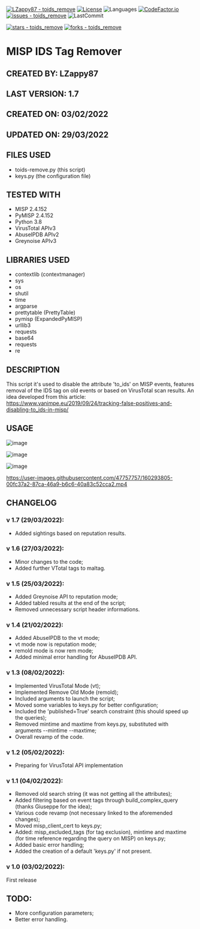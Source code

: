 [![LZappy87 - toids_remove](https://img.shields.io/static/v1?label=LZappy87&message=toids_remove&color=blue&logo=github)](https://github.com/LZappy87/toids_remove "Go to GitHub repo")
[![License](https://img.shields.io/badge/License-GPL--3.0_License-blue)](/LICENSE)
![Languages](https://img.shields.io/github/languages/top/LZappy87/toids_remove)
[![CodeFactor.io](https://img.shields.io/codefactor/grade/github/LZappy87/toids_remove)](https://www.codefactor.io/repository/github/lzappy87/toids_remove)
[![issues - toids_remove](https://img.shields.io/github/issues/LZappy87/toids_remove)](https://github.com/LZappy87/toids_remove/issues)
![LastCommit](https://img.shields.io/github/last-commit/LZappy87/toids_remove)

[![stars - toids_remove](https://img.shields.io/github/stars/LZappy87/toids_remove?style=social)](https://github.com/LZappy87/toids_remove)
[![forks - toids_remove](https://img.shields.io/github/forks/LZappy87/toids_remove?style=social)](https://github.com/LZappy87/toids_remove)

# MISP IDS Tag Remover

## CREATED BY: LZappy87

## LAST VERSION: 1.7

## CREATED ON: 03/02/2022

## UPDATED ON: 29/03/2022

## FILES USED
- toids-remove.py (this script)
- keys.py (the configuration file)

## TESTED WITH
- MISP 2.4.152
- PyMISP 2.4.152
- Python 3.8
- VirusTotal APIv3
- AbuseIPDB APIv2
- Greynoise APIv3

## LIBRARIES USED
- contextlib (contextmanager)
- sys
- os
- shutil
- time
- argparse
- prettytable (PrettyTable)
- pymisp (ExpandedPyMISP)
- urllib3
- requests
- base64
- requests
- re

## DESCRIPTION
This script it's used to disable the attribute 'to_ids' on MISP events, features removal of the IDS tag on old events or based on VirusTotal scan results.
An idea developed from this article: https://www.vanimpe.eu/2019/09/24/tracking-false-positives-and-disabling-to_ids-in-misp/

## USAGE

![image](https://user-images.githubusercontent.com/47757757/160293018-15acd81e-6e72-43c0-9d17-1df80283038c.png)

![image](https://user-images.githubusercontent.com/47757757/160706295-54d3b32b-e7ec-45d8-af36-036c94d662c3.png)

![image](https://user-images.githubusercontent.com/47757757/160706477-55069eb9-73a4-4908-9719-a435eab9d3c9.png)

https://user-images.githubusercontent.com/47757757/160293805-00fc37a2-87ca-46a9-b6c6-40a83c52cca2.mp4


## CHANGELOG

### v 1.7 (29/03/2022):
- Added sightings based on reputation results.

### v 1.6 (27/03/2022):
- Minor changes to the code;
- Added further VTotal tags to maltag.

### v 1.5 (25/03/2022):
- Added Greynoise API to reputation mode;
- Added tabled results at the end of the script;
- Removed unnecessary script header informations.

### v 1.4 (21/02/2022):
- Added AbuseIPDB to the vt mode;
- vt mode now is reputation mode;
- remold mode is now rem mode;
- Added minimal error handling for AbuseIPDB API.

### v 1.3 (08/02/2022):
- Implemented VirusTotal Mode (vt);
- Implemented Remove Old Mode (remold);
- Included arguments to launch the script;
- Moved some variables to keys.py for better configuration;
- Included the 'published=True' search constraint (this should speed up the queries);
- Removed mintime and maxtime from keys.py, substituted with arguments --mintime --maxtime;
- Overall revamp of the code.

### v 1.2 (05/02/2022):
- Preparing for VirusTotal API implementation

### v 1.1 (04/02/2022):
- Removed old search string (it was not getting all the attributes);
- Added filtering based on event tags through build_complex_query (thanks Giuseppe for the idea);
- Various code revamp (not necessary linked to the aforemended changes);
- Moved misp_client_cert to keys.py;
- Added: misp_excluded_tags (for tag exclusion), mintime and maxtime (for time reference regarding the query on MISP) on keys.py;
- Added basic error handling;
- Added the creation of a default 'keys.py' if not present.

### v 1.0 (03/02/2022):
First release

## TODO:
- More configuration parameters;
- Better error handling.
